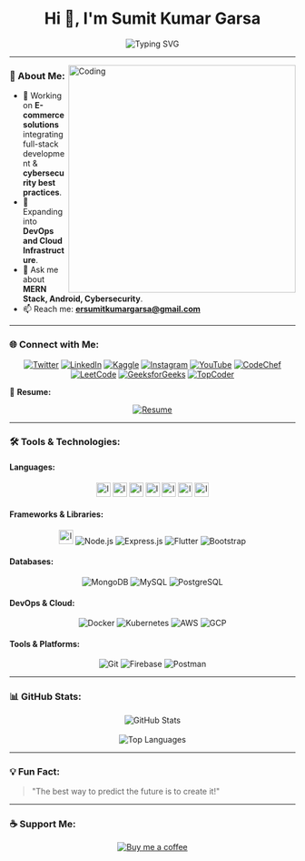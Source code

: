 <h1 align="center">Hi 👋, I'm Sumit Kumar Garsa</h1>

<p align="center">
  <img src="https://readme-typing-svg.demolab.com?font=Fira+Code&weight=500&size=22&pause=1000&color=3A77F7&background=FFFFFF00&center=true&vCenter=true&width=440&lines=Full-Stack+Developer;Android+Developer;Cybersecurity+Enthusiast;Always+Learning%F0%9F%93%9A" alt="Typing SVG" />
</p>

---

<img align="right" alt="Coding" width="400" src="https://cdn.dribbble.com/users/1162077/screenshots/3848914/programmer.gif">

### 🚀 About Me:
- 🔭 Working on **E-commerce solutions** integrating full-stack development & **cybersecurity best practices**.  
- 🌱 Expanding into **DevOps and Cloud Infrastructure**.  
- 💬 Ask me about **MERN Stack, Android, Cybersecurity**.  
- 📫 Reach me: **ersumitkumargarsa@gmail.com**  

---

### 🌐 Connect with Me:
<p align="center">
  <a href="https://twitter.com/sumitkumargarsa"><img src="https://img.shields.io/badge/Twitter-1DA1F2?style=for-the-badge&logo=twitter&logoColor=white" alt="Twitter"></a>
  <a href="https://linkedin.com/in/sumitkumargarsa"><img src="https://img.shields.io/badge/LinkedIn-0A66C2?style=for-the-badge&logo=linkedin&logoColor=white" alt="LinkedIn"></a>
  <a href="https://kaggle.com/sumitkumargarsa"><img src="https://img.shields.io/badge/Kaggle-20BEFF?style=for-the-badge&logo=kaggle&logoColor=white" alt="Kaggle"></a>
  <a href="https://instagram.com/sumitkumargarsa"><img src="https://img.shields.io/badge/Instagram-E4405F?style=for-the-badge&logo=instagram&logoColor=white" alt="Instagram"></a>
  <a href="https://www.youtube.com/c/er.sumitkumargarsa"><img src="https://img.shields.io/badge/YouTube-FF0000?style=for-the-badge&logo=youtube&logoColor=white" alt="YouTube"></a>
  <a href="https://www.codechef.com/users/sumitkumargarsa"><img src="https://img.shields.io/badge/CodeChef-B3A2D6?style=for-the-badge&logo=codechef&logoColor=white" alt="CodeChef"></a>
  <a href="https://www.leetcode.com/sumitkumargarsa"><img src="https://img.shields.io/badge/LeetCode-FFA116?style=for-the-badge&logo=leetcode&logoColor=white" alt="LeetCode"></a>
  <a href="https://auth.geeksforgeeks.org/user/sumitkumargarsa"><img src="https://img.shields.io/badge/GeeksforGeeks-F0A000?style=for-the-badge&logo=geeksforgeeks&logoColor=white" alt="GeeksforGeeks"></a>
  <a href="https://www.topcoder.com/members/sumitkumargarsa"><img src="https://img.shields.io/badge/TopCoder-000000?style=for-the-badge&logo=topcoder&logoColor=white" alt="TopCoder"></a>
</p>

📒 **Resume:**  
<p align="center">
  <a href="https://drive.google.com/drive/folders/1JmMf8RgtC6jrLtxF4GfQy9tJTavpQcfB"><img src="https://img.shields.io/badge/Resume-View-blue?style=for-the-badge&logo=readthedocs&logoColor=white" alt="Resume"></a>
</p>

---

### 🛠️ Tools & Technologies:

#### Languages:
<p align="center">
  <img width="25" height="25" alt="Image" src="https://github.com/user-attachments/assets/b341650f-7101-4d62-a021-8aea442025dc" />
  <img width="25" height="25" alt="Image" src="https://github.com/user-attachments/assets/a36b51f5-66fe-4809-88c9-8051fa2a4f06" />
  <img width="25" height="25" alt="Image" src="https://github.com/user-attachments/assets/299f631e-6853-479f-ac36-45dc93428ee8" />
  <img width="25" height="25" alt="Image" src="https://github.com/user-attachments/assets/6d05b46d-649a-4beb-bfb0-8818ece1a37d" />
<img width="25" height="25" alt="Image" src="https://github.com/user-attachments/assets/1907fcf1-273e-4fa5-abe5-e03e6511bd2e" />
<img width="25" height="25" alt="Image" src="https://github.com/user-attachments/assets/16cf1565-50c6-4d32-81bf-114f295828df" />
  <img width="25" height="25" alt="Image" src="https://github.com/user-attachments/assets/e9134016-d08e-49a7-952c-3664adefb319" />
</p>

#### Frameworks & Libraries:
<p align="center">
  <img width="25" height="25" alt="Image" src="https://github.com/user-attachments/assets/a150b4f1-284e-4d4f-8ebc-0e0fc6439b45" />
  <img src="https://img.shields.io/badge/Node.js-339933?style=for-the-badge&logo=node.js&logoColor=white" alt="Node.js">
  <img src="https://img.shields.io/badge/Express.js-000000?style=for-the-badge&logo=express&logoColor=white" alt="Express.js">
  <img src="https://img.shields.io/badge/Flutter-02569B?style=for-the-badge&logo=flutter&logoColor=white" alt="Flutter">
  <img src="https://img.shields.io/badge/Bootstrap-563D7C?style=for-the-badge&logo=bootstrap&logoColor=white" alt="Bootstrap">
</p>

#### Databases:
<p align="center">
  <img src="https://img.shields.io/badge/MongoDB-47A248?style=for-the-badge&logo=mongodb&logoColor=white" alt="MongoDB">
  <img src="https://img.shields.io/badge/MySQL-00A6D5?style=for-the-badge&logo=mysql&logoColor=white" alt="MySQL">
  <img src="https://img.shields.io/badge/PostgreSQL-336791?style=for-the-badge&logo=postgresql&logoColor=white" alt="PostgreSQL">
</p>

#### DevOps & Cloud:
<p align="center">
  <img src="https://img.shields.io/badge/Docker-2496ED?style=for-the-badge&logo=docker&logoColor=white" alt="Docker">
  <img src="https://img.shields.io/badge/Kubernetes-326CE5?style=for-the-badge&logo=kubernetes&logoColor=white" alt="Kubernetes">
  <img src="https://img.shields.io/badge/AWS-FF9900?style=for-the-badge&logo=amazon-aws&logoColor=white" alt="AWS">
  <img src="https://img.shields.io/badge/GCP-4285F4?style=for-the-badge&logo=googlecloud&logoColor=white" alt="GCP">
</p>

#### Tools & Platforms:
<p align="center">
  <img src="https://img.shields.io/badge/Git-F05033?style=for-the-badge&logo=git&logoColor=white" alt="Git">
  <img src="https://img.shields.io/badge/Firebase-FFCA28?style=for-the-badge&logo=firebase&logoColor=black" alt="Firebase">
  <img src="https://img.shields.io/badge/Postman-FF6C37?style=for-the-badge&logo=postman&logoColor=white" alt="Postman">
</p>

---

### 📊 GitHub Stats:
<p align="center">
  <img src="https://github-readme-stats.vercel.app/api?username=sumitkumargarsa&show_icons=true&theme=radical" alt="GitHub Stats">
  <br/><br/>
  <img src="https://github-readme-stats.vercel.app/api/top-langs/?username=sumitkumargarsa&layout=compact&theme=radical" alt="Top Languages">
</p>

---

### 💡 Fun Fact:
> "The best way to predict the future is to create it!"

---

### ☕ Support Me:
<p align="center">
  <a href="https://buymeacoffee.com/sumitkumargarsa" target="_blank">
    <img src="https://img.shields.io/badge/Buy%20me%20a%20coffee-FFDD00?style=for-the-badge&logo=buymeacoffee&logoColor=000000" alt="Buy me a coffee">
  </a>
</p>
